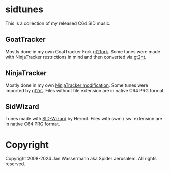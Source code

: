 # sidtunes
This is a collection of my released C64 SID music.

## GoatTracker
Mostly done in my own GoatTracker Fork [gt2fork](https://github.com/jansalleine/gt2fork/tree/dev). Some tunes were made with NinjaTracker restrictions in mind and then converted via [gt2nt](https://csdb.dk/release/?id=152424).

## NinjaTracker
Mostly done in my own [NinjaTracker modification](https://csdb.dk/release/?id=152640). Some tunes were imported by [gt2nt](https://csdb.dk/release/?id=152424). Files without file extension are in native C64 PRG format.

## SidWizard
Tunes made with [SID-Wizard](https://csdb.dk/release/?id=221555) by Hermit. Files with swm / swi extension are in native C64 PRG format.

# Copyright
Copyright 2008-2024 Jan Wassermann aka Spider Jerusalem. All rights reserved.
